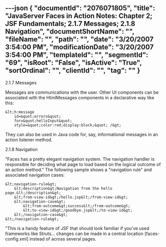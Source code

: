 ---json
{
  "documentId": "2076071805",
  "title": "JavaServer Faces in Action Notes: Chapter 2; JSF Fundamentals; 2.1.7 Messages; 2.1.8 Navigation",
  "documentShortName": "",
  "fileName": "",
  "path": "",
  "date": "3/20/2007 3:54:00 PM",
  "modificationDate": "3/20/2007 3:54:00 PM",
  "templateId": "",
  "segmentId": "69",
  "isRoot": "False",
  "isActive": "True",
  "sortOrdinal": "",
  "clientId": "",
  "tag": ""
}
---

2.1.7 Messages

Messages are communications with the user. Other UI components can be associated with the HtmlMessages components in a declarative way like this:

    &lt;h:message
        id=&quot;errors&quot;
        for=&quot;helloInput&quot;
        style=&quot;color:red;display:block;&quot; /&gt;

They can also be used in Java code for, say, informational messages in an action listener method.


2.1.8 Navigation

&quot;Faces has a pretty elegant navigation system. The navigation handler is responsible for deciding what page to load based on the logical outcome of an action method.&quot; The following sample shows a &quot;navigation rule&quot; and associated navigation cases:

    &lt;navigation-rule&gt;
        &lt;description&gt;Navigation from the hello page.&lt;/description&gt;
        &lt;from-view-id&gt;/hello.jsp&lt;/from-view-id&gt;
        &lt;navigation-case&gt;
            &lt;from-outcome&gt;success&lt;/from-outcome&gt;
            &lt;to-view-id&gt;/goodbye.jsp&lt;/to-view-id&gt;
        &lt;/navigation-case&gt;
    &lt;/navigation-rule&gt;

&quot;This is a handy feature of JSF that should look familiar if you've used frameworks like Struts... changes can be made in a central location [faces-config.xml] instead of across several pages.
